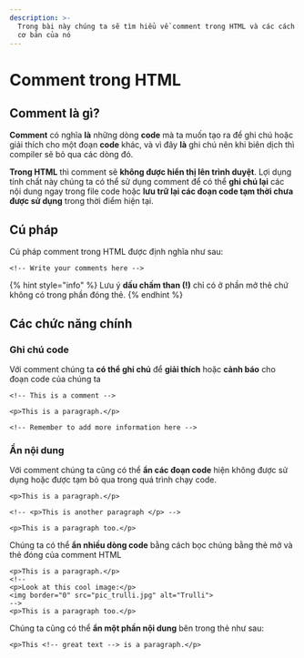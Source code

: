 ```yaml
---
description: >-
  Trong bài này chúng ta sẽ tìm hiểu về comment trong HTML và các cách sử dụng
  cơ bản của nó
---
```


# Comment trong HTML

## Comment là gì?

**Comment** có nghĩa **là** những dòng **code** mà ta muốn tạo ra để ghi chú hoặc giải thích cho một đoạn **code** khác, và vì đây **là** ghi chú nên khi biên dịch thì compiler sẽ bỏ qua các dòng đó.

**Trong HTML** thì comment sẽ **không được hiển thị lên trình duyệt**. Lợi dụng tính chất này chúng ta có thể sử dụng comment để có thể **ghi chú lại** các nội dung ngay trong file code hoặc **lưu trữ lại các đoạn code tạm thời chưa được sử dụng** trong thời điểm hiện tại.

## Cú pháp

Cú pháp comment trong HTML được định nghĩa như sau:

```markup
<!-- Write your comments here -->
```

{% hint style="info" %}
Lưu ý **dấu chấm than (!)** chỉ có ở phần mở thẻ chứ không có trong phần đóng thẻ.
{% endhint %}

## Các chức năng chính

### Ghi chú code

Với comment chúng ta **có thể ghi chú** để **giải thích** hoặc **cảnh báo** cho đoạn code của chúng ta

```markup
<!-- This is a comment -->

<p>This is a paragraph.</p>

<!-- Remember to add more information here -->
```

### Ẩn nội dung&#x20;

Với comment chúng ta cũng có thể **ẩn các đoạn code** hiện không được sử dụng hoặc được tạm bỏ qua trong quá trình chạy code.

```markup
<p>This is a paragraph.</p>

<!-- <p>This is another paragraph </p> -->

<p>This is a paragraph too.</p>
```

Chúng ta có thể **ẩn nhiều dòng code** bằng cách bọc chúng bằng thẻ mở và thẻ đóng của comment HTML

```markup
<p>This is a paragraph.</p>
<!--
<p>Look at this cool image:</p>
<img border="0" src="pic_trulli.jpg" alt="Trulli">
-->
<p>This is a paragraph too.</p>
```

Chúng ta cũng có thể **ẩn một phần nội dung** bên trong thẻ như sau:

```markup
<p>This <!-- great text --> is a paragraph.</p>
```

